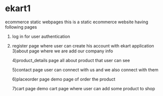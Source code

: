 # ekart1
ecommerce static webpages 
this is a static ecommerce website having following pages
1) log in 
   for user authentication 
2) register page
   where user can create his account with ekart application
   3)about page
  where we are add our company  info

   4)product_details  page
   all about product that user can see
   
   5)contact page
   user can connect with us and we also connect with them
   
   6)placeorder page
    demo page of order the product   
   
   7)cart page 
   demo cart page where user can add some product to shop

